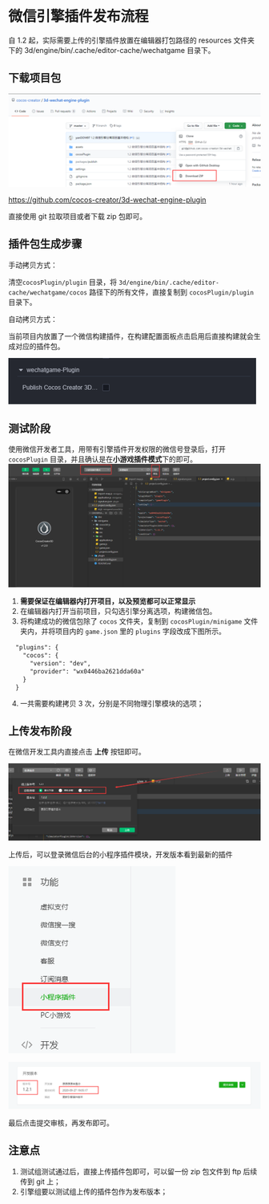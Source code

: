 # 微信引擎插件发布流程

自 1.2 起，实际需要上传的引擎插件放置在编辑器打包路径的 resources 文件夹下的 3d/engine/bin/.cache/editor-cache/wechatgame 目录下。

## 下载项目包

![](./images/download.png)

https://github.com/cocos-creator/3d-wechat-engine-plugin

直接使用 git 拉取项目或者下载 zip 包即可。

## 插件包生成步骤

手动拷贝方式：

清空`cocosPlugin/plugin` 目录，将 `3d/engine/bin/.cache/editor-cache/wechatgame/cocos` 路径下的所有文件，直接复制到 `cocosPlugin/plugin` 目录下。

自动拷贝方式：

当前项目内放置了一个微信构建插件，在构建配置面板点击启用后直接构建就会生成对应的插件包。

![](./images/publish.png)

## 测试阶段

使用微信开发者工具，用带有引擎插件开发权限的微信号登录后，打开 `cocosPlugin` 目录，并且确认是在**小游戏插件模式**下的即可。
![](./images/wechat_dev_tools.png)

1. **需要保证在编辑器内打开项目，以及预览都可以正常显示**
2. 在编辑器内打开当前项目，只勾选引擎分离选项，构建微信包。
3. 将构建成功的微信包除了 `cocos` 文件夹，复制到 `cocosPlugin/minigame` 文件夹内，并将项目内的 `game.json` 里的 `plugins` 字段改成下图所示。

```
  "plugins": {
    "cocos": {
      "version": "dev",
      "provider": "wx0446ba2621dda60a"
    }
  }
```

4. 一共需要构建拷贝 3 次，分别是不同物理引擎模块的选项；

## 上传发布阶段

在微信开发工具内直接点击 **上传** 按钮即可。

![](./images/upload.png)

上传后，可以登录微信后台的小程序插件模块，开发版本看到最新的插件

![](./images/step1.png)

![](./images/step2.png)

最后点击提交审核，再发布即可。

## 注意点

1. 测试组测试通过后，直接上传插件包即可，可以留一份 zip 包文件到 ftp 后续传到 git 上；
2. 引擎组要以测试组上传的插件包作为发布版本；
